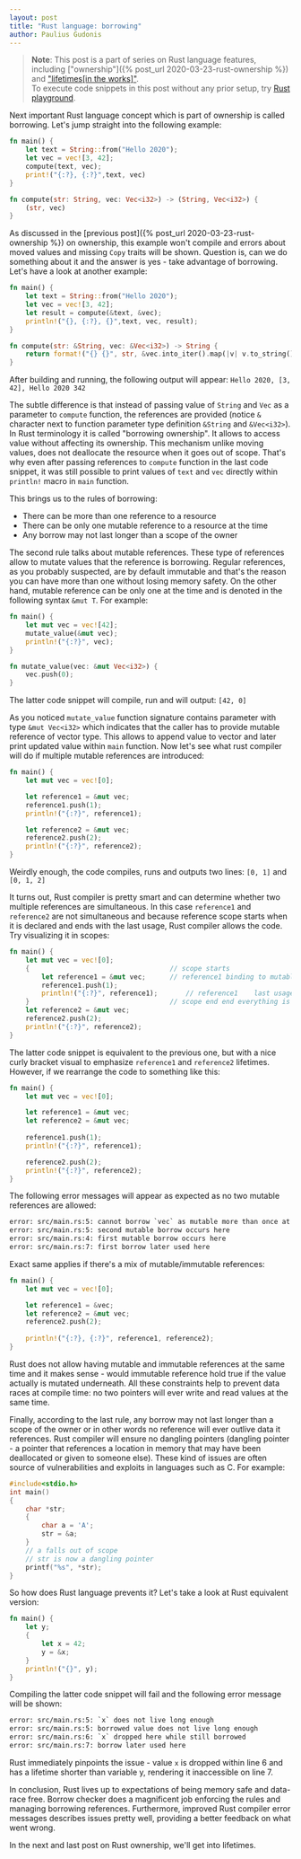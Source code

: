 ```yaml
---
layout: post
title: "Rust language: borrowing"
author: Paulius Gudonis
---
```


> **Note**: This post is a part of series on Rust language features, including ["ownership"]({% post_url 2020-03-23-rust-ownership %}) and ["lifetimes[in the works]"]().  
> To execute code snippets in this post without any prior setup, try [Rust playground](https://play.rust-lang.org).

Next important Rust language concept which is part of ownership is called borrowing. Let's jump straight into the following example:

```rust
fn main() {
	let text = String::from("Hello 2020");
	let vec = vec![3, 42];
	compute(text, vec);
	print!("{:?}, {:?}",text, vec)
}

fn compute(str: String, vec: Vec<i32>) -> (String, Vec<i32>) {
	(str, vec)
}
```

As discussed in the [previous post]({% post_url 2020-03-23-rust-ownership %}) on ownership, this example won't compile and errors about moved values and missing `Copy` traits will be shown. Question is, can we do something about it and the answer is yes - take advantage of borrowing. Let's have a look at another example:

```rust
fn main() {
	let text = String::from("Hello 2020");
	let vec = vec![3, 42];
	let result = compute(&text, &vec);
	println!("{}, {:?}, {}",text, vec, result);
}

fn compute(str: &String, vec: &Vec<i32>) -> String {
	return format!("{} {}", str, &vec.into_iter().map(|v| v.to_string()).collect::<String>());
}
```

After building and running, the following output will appear: `Hello 2020, [3, 42], Hello 2020 342`

The subtle difference is that instead of passing value of `String` and `Vec` as a parameter to `compute` function, the references are provided (notice `&` character next to function parameter type definition `&String` and `&Vec<i32>`). In Rust terminology it is called "borrowing ownership". It allows to access value without affecting its ownership. This mechanism unlike moving values, does not deallocate the resource when it goes out of scope. That's why even after passing references to `compute` function in the last code snippet, it was still possible to print values of `text` and `vec` directly within `println!` macro in `main` function.

This brings us to the rules of borrowing:
* There can be more than one reference to a resource
* There can be only one mutable reference to a resource at the time
* Any borrow may not last longer than a scope of the owner

The second rule talks about mutable references. These type of references allow to mutate values that the reference is borrowing. Regular references, as you probably suspected, are by default immutable and that's the reason you can have more than one without losing memory safety. On the other hand, mutable reference can be only one at the time and is denoted in the following syntax `&mut T`. For example:

```rust
fn main() {
	let mut vec = vec![42];
	mutate_value(&mut vec);
	println!("{:?}", vec);
}

fn mutate_value(vec: &mut Vec<i32>) {
	vec.push(0);
}
```

The latter code snippet will compile, run and will output: `[42, 0]`

As you noticed `mutate_value` function signature contains parameter with type `&mut Vec<i32>` which indicates that the caller has to provide mutable reference of vector type. This allows to append value to vector and later print updated value within `main` function. Now let's see what rust compiler will do if multiple mutable references are introduced:

```rust
fn main() {
	let mut vec = vec![0];

	let reference1 = &mut vec;
	reference1.push(1);
	println!("{:?}", reference1);

	let reference2 = &mut vec;
	reference2.push(2);
	println!("{:?}", reference2);
}
```

Weirdly enough, the code compiles, runs and outputs two lines: `[0, 1]` and `[0, 1, 2]`

It turns out, Rust compiler is pretty smart and can determine whether two multiple references are simultaneous. In this case `reference1` and `reference2` are not simultaneous and because reference scope starts when it is declared and ends with the last usage, Rust compiler allows the code. Try visualizing it in scopes:

```rust
fn main() {
	let mut vec = vec![0];
	{									// scope starts
		let reference1 = &mut vec;		// reference1 binding to mutable vector is created
		reference1.push(1);
		println!("{:?}", reference1);		// reference1	 last usage
	}									// scope end end everything is deallocated
	let reference2 = &mut vec;
	reference2.push(2);
	println!("{:?}", reference2);
}
```

The latter code snippet is equivalent to the previous one, but with a nice curly bracket visual to emphasize `reference1` and `reference2` lifetimes. However, if we rearrange the code to something like this:

```rust
fn main() {
	let mut vec = vec![0];

	let reference1 = &mut vec;
	let reference2 = &mut vec;
	
	reference1.push(1);
	println!("{:?}", reference1);

	reference2.push(2);
	println!("{:?}", reference2);
}
```

The following error messages will appear as expected as no two mutable references are allowed:

```html
error: src/main.rs:5: cannot borrow `vec` as mutable more than once at a time
error: src/main.rs:5: second mutable borrow occurs here
error: src/main.rs:4: first mutable borrow occurs here
error: src/main.rs:7: first borrow later used here
```

Exact same applies if there's a mix of mutable/immutable references:

```rust
fn main() {
	let mut vec = vec![0];

	let reference1 = &vec;
	let reference2 = &mut vec;
	reference2.push(2);
	
	println!("{:?}, {:?}", reference1, reference2);
}
```

Rust does not allow having mutable and immutable references at the same time and it makes sense - would immutable reference hold true if the value actually is mutated underneath. All these constraints help to prevent data races at compile time: no two pointers will ever write and read values at the same time.

Finally, according to the last rule, any borrow may not last longer than a scope of the owner or in other words no reference will ever outlive data it references. Rust compiler will ensure no dangling pointers (dangling pointer - a pointer that references a location in memory that may have been deallocated or given to someone else). These kind of issues are often source of vulnerabilities and exploits in languages such as C. For example:

```c
#include<stdio.h>  
int main()  
{  
    char *str;  
    {  
        char a = 'A';  
        str = &a;  
    }  
    // a falls out of scope   
    // str is now a dangling pointer   
    printf("%s", *str);  
}  
```

So how does Rust language prevents it? Let's take a look at Rust equivalent version:

```rust
fn main() {
	let y;
	{
		let x = 42;
		y = &x;
	}
	println!("{}", y);
}
```

Compiling the latter code snippet will fail and the following error message will be shown:

```html
error: src/main.rs:5: `x` does not live long enough
error: src/main.rs:5: borrowed value does not live long enough
error: src/main.rs:6: `x` dropped here while still borrowed
error: src/main.rs:7: borrow later used here
```

Rust immediately pinpoints the issue - value `x` is dropped within line 6 and has a lifetime shorter than variable y, rendering it inaccessible on line 7.

In conclusion, Rust lives up to expectations of being memory safe and data-race free. Borrow checker does a magnificent job enforcing the rules and managing borrowing references. Furthermore, improved Rust compiler error messages describes issues pretty well, providing a better feedback on what went wrong.

In the next and last post on Rust ownership, we'll get into lifetimes.